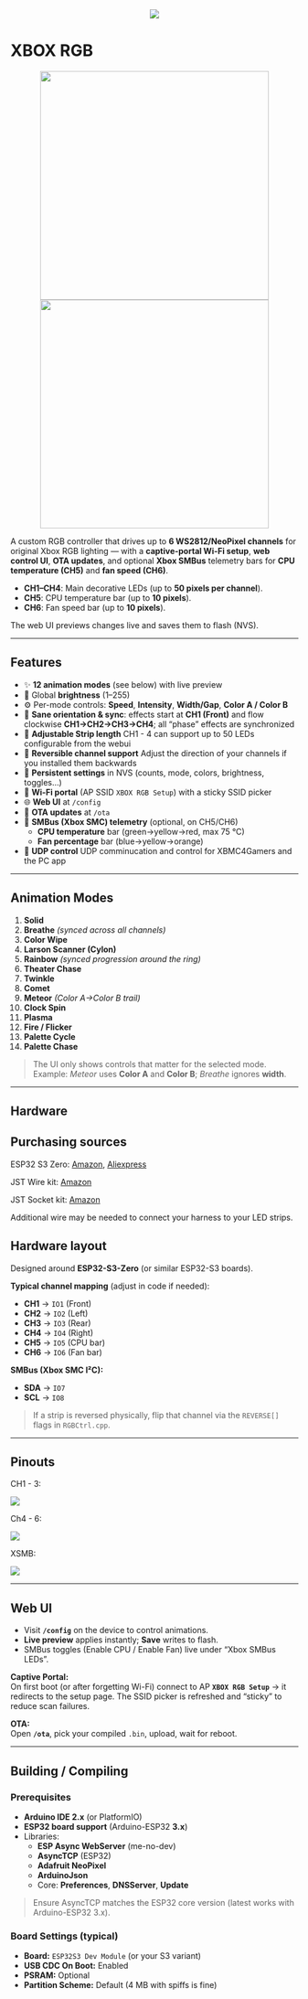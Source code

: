 <div align=center>
  <img src="https://github.com/Darkone83/XBOX-RGB/blob/main/images/DC%20logo.png">
</div>

# XBOX RGB 

<div align=center>
  <img src="https://github.com/Darkone83/XBOX-RGB/blob/main/images/3D%20Front.png" width=400><img src="https://github.com/Darkone83/XBOX-RGB/blob/main/images/3D%20Back.png" width=400>
</div>


A custom RGB controller that drives up to **6 WS2812/NeoPixel channels** for original Xbox RGB lighting — with a **captive-portal Wi-Fi setup**, **web control UI**, **OTA updates**, and optional **Xbox SMBus** telemetry bars for **CPU temperature (CH5)** and **fan speed (CH6)**.

- **CH1–CH4**: Main decorative LEDs (up to **50 pixels per channel**).  
- **CH5**: CPU temperature bar (up to **10 pixels**).  
- **CH6**: Fan speed bar (up to **10 pixels**).  

The web UI previews changes live and saves them to flash (NVS).

---

## Features

- ✨ **12 animation modes** (see below) with live preview
- 🔆 Global **brightness** (1–255)
- ⚙️ Per-mode controls: **Speed**, **Intensity**, **Width/Gap**, **Color A / Color B**
- 🧭 **Sane orientation & sync**: effects start at **CH1 (Front)** and flow clockwise **CH1→CH2→CH3→CH4**; all “phase” effects are synchronized
- 🪩 **Adjustable Strip length** CH1 - 4 can support up to 50 LEDs configurable from the webui
- 🔀 **Reversible channel support** Adjust the direction of your channels if you installed them backwards
- 💾 **Persistent settings** in NVS (counts, mode, colors, brightness, toggles…)
- 📶 **Wi-Fi portal** (AP SSID `XBOX RGB Setup`) with a sticky SSID picker
- 🌐 **Web UI** at `/config`
- 🔁 **OTA updates** at `/ota`
- 🧪 **SMBus (Xbox SMC) telemetry** (optional, on CH5/CH6)
  - **CPU temperature** bar (green→yellow→red, max 75 °C)
  - **Fan percentage** bar (blue→yellow→orange)
- 🛜 **UDP control** UDP comminucation and control for XBMC4Gamers and the PC app

---

## Animation Modes

1. **Solid**  
2. **Breathe** *(synced across all channels)*  
3. **Color Wipe**  
4. **Larson Scanner (Cylon)**  
5. **Rainbow** *(synced progression around the ring)*  
6. **Theater Chase**  
7. **Twinkle**  
8. **Comet**  
9. **Meteor** *(Color A→Color B trail)*  
10. **Clock Spin**  
11. **Plasma**  
12. **Fire / Flicker**
13. **Palette Cycle**
14. **Palette Chase**

> The UI only shows controls that matter for the selected mode.  
> Example: *Meteor* uses **Color A** and **Color B**; *Breathe* ignores **width**.

---

## Hardware

## Purchasing sources

ESP32 S3 Zero: <a href="https://www.amazon.com/dp/B0D1CB3PBW?ref_=ppx_hzsearch_conn_dt_b_fed_asin_title_1">Amazon</a>, <a href="https://www.aliexpress.us/item/3256808233319699.html?spm=a2g0o.order_list.order_list_main.11.51cb1802dPO6b4&gatewayAdapt=glo2usa">Aliexpress</a>

JST Wire kit: <a href="https://www.amazon.com/dp/B0D5X6BY5Z?ref_=ppx_hzsearch_conn_dt_b_fed_asin_title_1">Amazon</a>

JST Socket kit: <a href="amazon.com/dp/B0CQ28CCQG?ref_=ppx_hzsearch_conn_dt_b_fed_asin_title_2">Amazon</a>

Additional wire may be needed to connect your harness to your LED strips.

## Hardware layout

Designed around **ESP32-S3-Zero** (or similar ESP32-S3 boards).

**Typical channel mapping** (adjust in code if needed):

- **CH1** → `IO1` (Front)  
- **CH2** → `IO2` (Left)  
- **CH3** → `IO3` (Rear)  
- **CH4** → `IO4` (Right)  
- **CH5** → `IO5` (CPU bar)  
- **CH6** → `IO6` (Fan bar)

**SMBus (Xbox SMC I²C):**

- **SDA** → `IO7`  
- **SCL** → `IO8`

> If a strip is reversed physically, flip that channel via the `REVERSE[]` flags in `RGBCtrl.cpp`.

---

## Pinouts

CH1 - 3:

<img src="https://github.com/Darkone83/XBOX-RGB/blob/main/images/CH1-3.png">

Ch4 - 6:

<img src="https://github.com/Darkone83/XBOX-RGB/blob/main/images/CH4-6.png">

XSMB:

<img src="https://github.com/Darkone83/XBOX-RGB/blob/main/images/XSMB.png">

---

## Web UI

- Visit **`/config`** on the device to control animations.  
- **Live preview** applies instantly; **Save** writes to flash.  
- SMBus toggles (Enable CPU / Enable Fan) live under “Xbox SMBus LEDs”.

**Captive Portal:**  
On first boot (or after forgetting Wi-Fi) connect to AP **`XBOX RGB Setup`** → it redirects to the setup page. The SSID picker is refreshed and “sticky” to reduce scan failures.

**OTA:**  
Open **`/ota`**, pick your compiled `.bin`, upload, wait for reboot.

---

## Building / Compiling

### Prerequisites

- **Arduino IDE 2.x** (or PlatformIO)
- **ESP32 board support** (Arduino-ESP32 **3.x**)
- Libraries:
  - **ESP Async WebServer** (me-no-dev)
  - **AsyncTCP** (ESP32)
  - **Adafruit NeoPixel**
  - **ArduinoJson**
  - Core: **Preferences**, **DNSServer**, **Update**

> Ensure AsyncTCP matches the ESP32 core version (latest works with Arduino-ESP32 3.x).

### Board Settings (typical)

- **Board:** `ESP32S3 Dev Module` (or your S3 variant)  
- **USB CDC On Boot:** Enabled  
- **PSRAM:** Optional  
- **Partition Scheme:** Default (4 MB with spiffs is fine)
